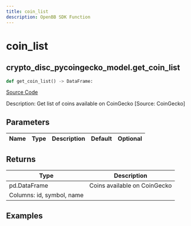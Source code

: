 ```yaml
---
title: coin_list
description: OpenBB SDK Function
---
```


# coin_list

## crypto_disc_pycoingecko_model.get_coin_list

```python title='openbb_terminal/cryptocurrency/discovery/pycoingecko_model.py'
def get_coin_list() -> DataFrame:
```
[Source Code](https://github.com/OpenBB-finance/OpenBBTerminal/tree/main/openbb_terminal/cryptocurrency/discovery/pycoingecko_model.py#L331)

Description: Get list of coins available on CoinGecko [Source: CoinGecko]

## Parameters

| Name | Type | Description | Default | Optional |
| ---- | ---- | ----------- | ------- | -------- |

## Returns

| Type | Description |
| ---- | ----------- |
| pd.DataFrame | Coins available on CoinGecko
Columns: id, symbol, name |

## Examples

